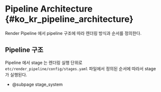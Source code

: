 # Pipeline Architecture {#ko_kr_pipeline_architecture}

Render Pipeline 에서 pipeline 구조에 따라 렌더링 방식과 순서를 정의한다.

## Pipeline 구조
Pipeline 에서 stage 는 렌더링 실행 단위로 `etc/render_pipeline/config/stages.yaml` 파일에서 정의된
순서에 따라서 stage 가 실행된다.

- @subpage stage_system

